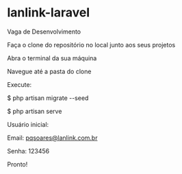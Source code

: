 # lanlink-laravel
Vaga de Desenvolvimento

Faça o clone do repositório no local junto aos seus projetos

Abra o terminal da sua máquina

Navegue até a pasta do clone


Execute:

$ php artisan migrate --seed

$ php artisan serve


Usuário inicial:

Email: pqsoares@lanlink.com.br

Senha: 123456


Pronto!
